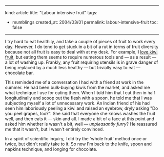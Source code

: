 -----
kind: article
title: "Labour intensive fruit"
tags:
- mumblings
created_at: 2004/03/01
permalink: labour-intensive-fruit
toc: false
-----

<p>I try hard to eat healthily, and take a couple of pieces of fruit to work every day. However, I do tend to get stuck in a bit of a rut in terms of fruit diversity because not all fruit is easy to deal with at my desk. For example, I <a href="http://www.rousette.org.uk/mt-static/blog/archives/000527.html" title="Kiwi fruit alcohol">love kiwi fruit</a>, but eating them seems to require numerous tools and &mdash; as a result &mdash; a lot of washing up. Frankly, any fruit requiring utensils is in grave danger of being replaced by a much less healthy &mdash; but trivially easy to eat &mdash; chocolate bar.</p>

<p>This reminded me of a conversation I had with a friend at work in the summer. He had been bulk-buying kiwis from the market, and asked me what technique I use for eating them. When I told him that I cut then in half longitudinally and scoop out the flesh with a spoon, he told me that I was subjecting myself a lot of unnecessary work. An Indian friend of his had seen him laboriously peeling a kiwi and raised an eyebrow, dryly asking "Do you peel grapes, too?". She said that everyone she knows washes the fruit well, and then eats it &mdash; skin and all. I made a bit of a face at this point and asked him whether is wasn't a bit, well &mdash; <em>unpleasantly furry</em>? He reassured me that it wasn't, but I wasn't entirely convinced.</p>

<p>In a spirit of scientific inquiry, I did try the 'whole fruit' method once or twice, but didn't really take to it. So now I'm back to the knife, spoon and napkins technique, and longing for chocolate.</p>


